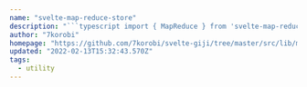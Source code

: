 ```yaml
---
name: "svelte-map-reduce-store"
description: "```typescript import { MapReduce } from 'svelte-map-reduce-store';"
author: "7korobi"
homepage: "https://github.com/7korobi/svelte-giji/tree/master/src/lib/map-reduce"
updated: "2022-02-13T15:32:43.570Z"
tags: 
  - utility
---
```

